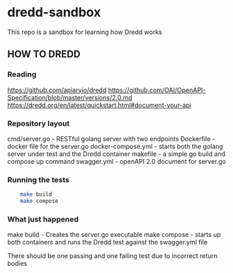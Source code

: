 # dredd-sandbox

This repo is a sandbox for learning how Dredd works

## HOW TO DREDD

### Reading

https://github.com/apiaryio/dredd
https://github.com/OAI/OpenAPI-Specification/blob/master/versions/2.0.md
https://dredd.org/en/latest/quickstart.html#document-your-api

### Repository layout

cmd/server.go - RESTful golang server with two endpoints
Dockerfile - docker file for the server.go
docker-compose.yml - starts both the golang server under test and the Dredd container
makefile - a simple go build and compose up command
swagger.yml - openAPI 2.0 document for server.go

### Running the tests

```bash
    make build
    make compose
```

### What just happened

make build - Creates the server.go executable
make compose - starts up both containers and runs the Dredd test against the swagger.yml file

There should be one passing and one failing test due to incorrect return bodies
